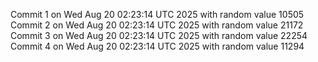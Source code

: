 Commit 1 on Wed Aug 20 02:23:14 UTC 2025 with random value 10505
Commit 2 on Wed Aug 20 02:23:14 UTC 2025 with random value 21172
Commit 3 on Wed Aug 20 02:23:14 UTC 2025 with random value 22254
Commit 4 on Wed Aug 20 02:23:14 UTC 2025 with random value 11294
